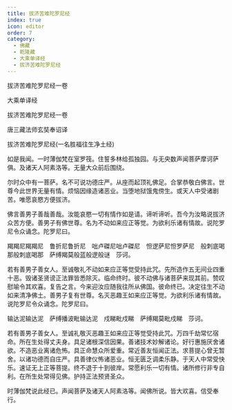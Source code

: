 ```yaml
---
title: 拔济苦难陀罗尼经
index: true
icon: editor
order: 7
category:
  - 佛藏
  - 乾隆藏
  - 大乘单译经
  - 拔济苦难陀罗尼经
---
```


拔济苦难陀罗尼经一卷  

大乘单译经  

拔济苦难陀罗尼经一卷  

唐三藏法师玄奘奉诏译  

拔济苦难陀罗尼经(一名胜福往生净土经)  

如是我闻。一时薄伽梵在室罗筏。住誓多林给孤独园。与无央数声闻菩萨摩诃萨俱。及诸天人阿素洛等。无量大众前后围绕。  

尔时众中有一菩萨。名不可说功德庄严。从座而起顶礼佛足。合掌恭敬白佛言。世尊今此世界无量有情。烦恼因缘造诸恶业。当堕地狱饿鬼傍生。或天人中受诸剧苦。唯愿哀愍方便拔济。  

佛言善男子善哉善哉。汝能哀愍一切有情作如是请。谛听谛听。吾今为汝略说拔济众苦方便。善男子有佛世尊。名为不动如来应正等觉。为欲利乐诸有情故。说陀罗尼令众诵念。陀罗尼曰。  

羯羯尼羯羯尼　鲁折尼鲁折尼　咄卢磔尼咄卢磔尼　怛逻萨尼怛罗萨尼　般刺底喝那般刺底喝那　萨缚羯莫般蓝般逻般谜　莎诃。  

若有善男子善女人。至诚敬礼不动如来应正等觉受持此咒。先所造作五无间业四重十恶。毁诸圣贤谤正法罪皆悉除灭。临命终时。彼不动佛与诸菩萨来现其前。赞叹慰喻令其欢喜。复告之言。今来迎汝应随我往所从佛国。彼命终已。决定往生不动如来清净佛土。善男子复有世尊。名灭恶趣王如来应正等觉。为欲利乐诸有情故。说陀罗尼令众诵念。陀罗尼曰。  

输达泥输达泥　萨缚播波毗输达泥　戍睇毗戍睇　萨缚羯莫毗戍睇　莎诃。  

若有善男子善女人。至诚礼敬灭恶趣王如来应正等觉受持此咒。万四千劫常忆宿命。所在生处得丈夫身。具足诸根深信因果。善诸技术妙解诸论。好行惠施厌舍诸欲。不造恶业离诸危怖。具正命慧众所爱重。常近善友恒闻正法。求菩提心曾无暂舍。以诸功德而自庄严。具善律仪怖诸恶业。恒无匮乏调柔乐静。于天人中常受快乐。速证无上正等菩提。终不退于十到彼岸。常愿利乐一切有情。诸所修行非专自利。在所生处常得见佛。护持正法预贤圣众。  

时薄伽梵说此经已。声闻菩萨及诸天人阿素洛等。闻佛所说。皆大欢喜。信受奉行。  
